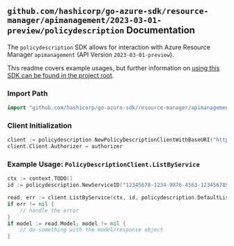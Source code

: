 
## `github.com/hashicorp/go-azure-sdk/resource-manager/apimanagement/2023-03-01-preview/policydescription` Documentation

The `policydescription` SDK allows for interaction with Azure Resource Manager `apimanagement` (API Version `2023-03-01-preview`).

This readme covers example usages, but further information on [using this SDK can be found in the project root](https://github.com/hashicorp/go-azure-sdk/tree/main/docs).

### Import Path

```go
import "github.com/hashicorp/go-azure-sdk/resource-manager/apimanagement/2023-03-01-preview/policydescription"
```


### Client Initialization

```go
client := policydescription.NewPolicyDescriptionClientWithBaseURI("https://management.azure.com")
client.Client.Authorizer = authorizer
```


### Example Usage: `PolicyDescriptionClient.ListByService`

```go
ctx := context.TODO()
id := policydescription.NewServiceID("12345678-1234-9876-4563-123456789012", "example-resource-group", "serviceValue")

read, err := client.ListByService(ctx, id, policydescription.DefaultListByServiceOperationOptions())
if err != nil {
	// handle the error
}
if model := read.Model; model != nil {
	// do something with the model/response object
}
```
